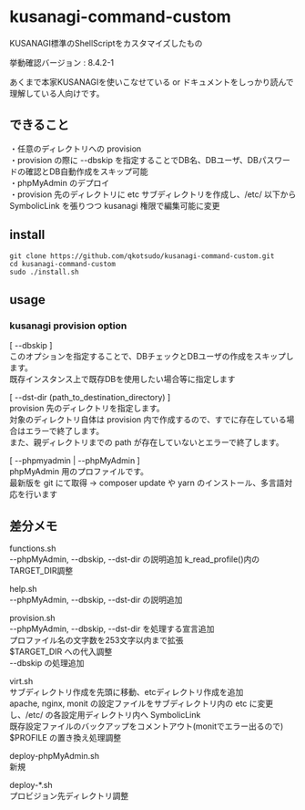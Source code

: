 # kusanagi-command-custom
KUSANAGI標準のShellScriptをカスタマイズしたもの

挙動確認バージョン : 8.4.2-1

あくまで本家KUSANAGIを使いこなせている or ドキュメントをしっかり読んで理解している人向けです。

## できること
・任意のディレクトリへの provision  
・provision の際に --dbskip を指定することでDB名、DBユーザ、DBパスワードの確認とDB自動作成をスキップ可能  
・phpMyAdmin のデプロイ  
・provision 先のディレクトリに etc サブディレクトリを作成し、/etc/ 以下から SymbolicLink を張りつつ kusanagi 権限で編集可能に変更  

## install
```
git clone https://github.com/qkotsudo/kusanagi-command-custom.git
cd kusanagi-command-custom
sudo ./install.sh
```

## usage
### kusanagi provision option
[ --dbskip ]  
このオプションを指定することで、DBチェックとDBユーザの作成をスキップします。  
既存インスタンス上で既存DBを使用したい場合等に指定します  
  
[ --dst-dir (path_to_destination_directory) ]  
provision 先のディレクトリを指定します。  
対象のディレクトリ自体は provision 内で作成するので、すでに存在している場合はエラーで終了します。  
また、親ディレクトリまでの path が存在していないとエラーで終了します。  
  
[ --phpmyadmin | --phpMyAdmin ]  
phpMyAdmin 用のプロファイルです。  
最新版を git にて取得 → composer update や yarn のインストール、多言語対応を行います  


## 差分メモ
functions.sh  
	--phpMyAdmin, --dbskip, --dst-dir の説明追加
	k_read_profile()内のTARGET_DIR調整

help.sh  
	--phpMyAdmin, --dbskip, --dst-dir の説明追加
	
provision.sh  
	--phpMyAdmin, --dbskip, --dst-dir を処理する宣言追加  
	プロファイル名の文字数を253文字以内まで拡張  
	$TARGET_DIR への代入調整  
	--dbskip の処理追加  

virt.sh  
	サブディレクトリ作成を先頭に移動、etcディレクトリ作成を追加  
	apache, nginx, monit の設定ファイルをサブディレクトリ内の etc に変更し、/etc/ の各設定用ディレクトリ内へ SymbolicLink  
	既存設定ファイルのバックアップをコメントアウト(monitでエラー出るので)  
	$PROFILE の置き換え処理調整  

deploy-phpMyAdmin.sh  
	新規  

deploy-*.sh  
	プロビジョン先ディレクトリ調整  
